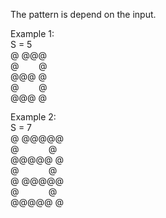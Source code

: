 The pattern is depend on the input.

Example 1:<br>
S = 5<br>
@ @@@ <br>
@&nbsp; &nbsp;&nbsp;&nbsp; &nbsp; @<br> 
@@@ @<br>
@&nbsp; &nbsp;&nbsp;&nbsp; &nbsp;   @<br>
@@@ @<br>

Example 2:<br>
S = 7<br>
@ @@@@@<br>
@&nbsp; &nbsp;&nbsp;&nbsp; &nbsp;&nbsp;&nbsp; &nbsp;     @<br>
@@@@@ @<br>
@&nbsp; &nbsp;&nbsp;&nbsp; &nbsp;&nbsp;&nbsp; &nbsp;     @<br>
@ @@@@@<br>
@&nbsp; &nbsp;&nbsp;&nbsp; &nbsp;&nbsp;&nbsp; &nbsp;     @<br>
@@@@@ @<br>
